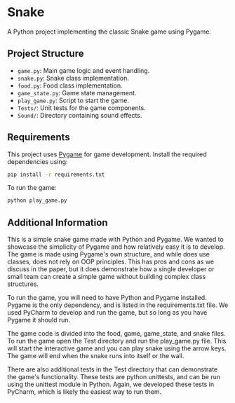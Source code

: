 # Snake

A Python project implementing the classic Snake game using Pygame.

## Project Structure

- `game.py`: Main game logic and event handling.
- `snake.py`: Snake class implementation.
- `food.py`: Food class implementation.
- `game_state.py`: Game state management.
- `play_game.py`: Script to start the game.
- `Tests/`: Unit tests for the game components.
- `Sound/`: Directory containing sound effects.

## Requirements

This project uses [Pygame](https://www.pygame.org/) for game development. Install the required dependencies using:

```sh
pip install -r requirements.txt
```

To run the game:
```sh
python play_game.py
```

## Additional Information

This is a simple snake game made with Python and Pygame. We wanted to
showcase the simplicity of Pygame and how relatively easy it is to develop.
The game is made using Pygame's own structure, and while does use classes, does
not rely on OOP principles. This has pros and cons as we discuss in the paper,
but it does demonstrate how a single developer or small team can create a simple
game without building complex class structures.

To run the game, you will need to have Python and Pygame installed. Pygame is the
only dependency, and is listed in the requirements.txt file. We used PyCharm to develop
and run the game, but so long as you have Pygame it should run.

The game code is divided into the food, game, game_state, and snake files. To run the game
open the Test directory and run the play_game.py file. This will start the interactive game
and you can play snake using the arrow keys. The game will end when the snake runs into itself
or the wall.

There are also additional tests in the Test directory that can demonstrate the game's functionality.
These tests are python unittests, and can be run using the unittest module in Python. Again, we developed
these tests in PyCharm, which is likely the easiest way to run them.